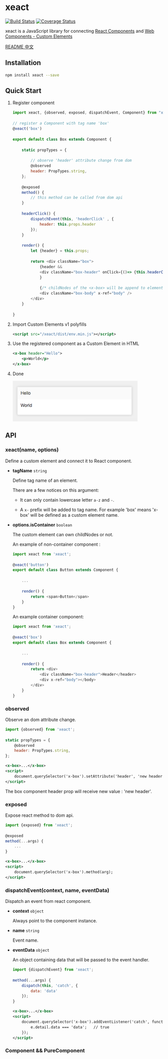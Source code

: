 # xeact

[![Build Status](https://travis-ci.org/pengzhanlee/xeact.svg?branch=master)](https://travis-ci.org/pengzhanlee/xeact)
[![Coverage Status](https://coveralls.io/repos/github/pengzhanlee/xeact/badge.svg?branch=master)](https://coveralls.io/github/pengzhanlee/xeact?branch=master)

xeact is a JavaScript library for connecting [React Components](https://reactjs.org/docs/react-component.html) and [Web Components - Custom Elements](https://w3c.github.io/webcomponents/spec/custom/)

[README 中文](README-zh_CN.md)

## Installation

```sh
npm install xeact --save
```

## Quick Start

1. Register component

    ```js
    import xeact, {observed, exposed, dispatchEvent, Component} from "xeact";

    // register a Component with tag name 'box'
    @xeact('box')

    export default class Box extends Component {

        static propTypes = {

            // observe 'header' attribute change from dom
            @observed
            header: PropTypes.string,
        };

        @exposed
        method() {
            // this method can be called from dom api
        }

        headerClick() {
            dispatchEvent(this, 'headerClick' , {
                header: this.props.header
            });
        }

        render() {
            let {header} = this.props;

            return <div className="box">
                {header &&
                <div className="box-header" onClick={()=> {this.headerClick()}}>{header}</div>
                }

                {/* childNodes of the <x-box> will be append to element which has a `body` x-ref attribute. */}
                <div className="box-body" x-ref="body" />
            </div>
        }

    }
    ```


2. Import Custom Elements v1 polyfills

    ```xml
    <script src="/xeact/dist/env.min.js"></script>
    ```

3. Use the registered component as a Custom Element in HTML

    ```xml
    <x-box header="Hello">
        <p>World</p>
    </x-box>
    ```

4. Done

    ![](https://raw.githubusercontent.com/pengzhanlee/xeact/master/docs/image/quickStart.png)


## API

### xeact(name, options)

Define a custom element and connect it to React component.

- **tagName** `string`

    Define tag name of an element.

    There are a few notices on this argument:

    - It can only contain lowercase letter `a-z` and `-`.

    - A `x-` prefix will be added to tag name. For example 'box' means 'x-box' will be defined as a custom element name.

- **options.isContainer** `boolean`

    The custom element can own childNodes or not.


    An example of non-container component :

    ```js
    import xeact from 'xeact';

    @xeact('button')
    export default class Button extends Component {

        ...

        render() {
            return <span>Button</span>
        }
    }
    ```

    An example container component:

    ```js
    import xeact from 'xeact';

    @xeact('box')
    export default class Box extends Component {

        ...

        render() {
            return <div>
                <div className="box-header">Header</header>
                <div x-ref="body"></body>
            </div>
        }
    }
    ```



### observed

Observe an dom attribute change.

```js
import {observed} from 'xeact';

static propTypes = {
    @observed
    header: PropTypes.string,
};
```

```xml
<x-box>...</x-box>
<script>
    document.querySelector('x-box').setAttribute('header', 'new header');
</script>
```

The box component header prop will receive new value : 'new header'.


### exposed

Expose react method to dom api.

```js
import {exposed} from 'xeact';

@exposed
method(...args) {
    ...
}
```

```xml
<x-box>...</x-box>
<script>
    document.querySelector('x-box').method(arg);
</script>
```

### dispatchEvent(context, name, eventData)

Dispatch an event from react component.

- **context** `object`

    Always point to the component instance.

- **name** `string`

    Event name.

- **eventData** `object`

    An object containing data that will be passed to the event handler.

    ```js
    import {dispatchEvent} from 'xeact';

    method(...args) {
        dispatch(this, 'catch', {
            data: 'data'
        });
    }
    ```

    ```xml
    <x-box>...</x-box>
    <script>
        document.querySelector('x-box').addEventListener('catch', function(e){
            e.detail.data === 'data';   // true
        });
    </script>
    ```


### Component && PureComponent


